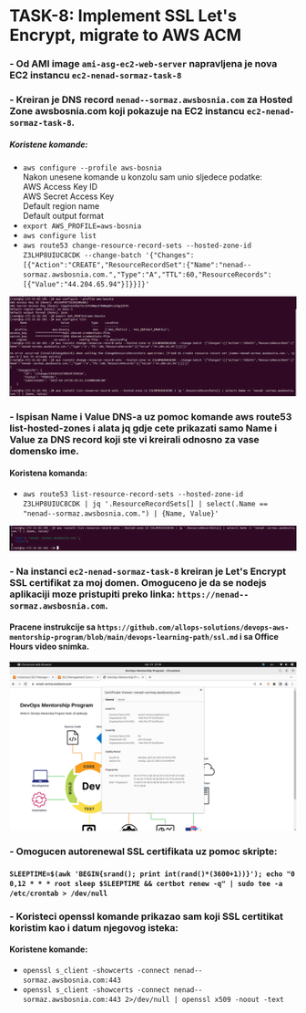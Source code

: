 # TASK-8: Implement SSL Let's Encrypt, migrate to AWS ACM  
   
### - Od AMI image `ami-asg-ec2-web-server` napravljena je nova EC2 instancu `ec2-nenad-sormaz-task-8`  

### - Kreiran je DNS record `nenad--sormaz.awsbosnia.com` za Hosted Zone awsbosnia.com koji pokazuje na EC2 instancu `ec2-nenad-sormaz-task-8`. 

##### Koristene komande:
- `aws configure --profile aws-bosnia`  
Nakon unesene komande u konzolu sam unio sljedece podatke:  
    AWS Access Key ID  
    AWS Secret Access Key  
    Default region name  
    Default output format  
- `export AWS_PROFILE=aws-bosnia`  
- `aws configure list`  
- `aws route53 change-resource-record-sets --hosted-zone-id Z3LHP8UIUC8CDK --change-batch '{"Changes":[{"Action":"CREATE","ResourceRecordSet":{"Name":"nenad--sormaz.awsbosnia.com.","Type":"A","TTL":60,"ResourceRecords":[{"Value":"44.204.65.94"}]}}]}'`  

![](https://github.com/NenadSormaz/nenad-sormaz-devops-mentorship/blob/task-8/week-9/screenshots/DNS.png?raw=true)   

### - Ispisan Name i Value DNS-a uz pomoc komande aws route53 list-hosted-zones i alata jq gdje cete prikazati samo Name i Value za DNS record koji ste vi kreirali odnosno za vase domensko ime.  

#### Koristena komanda:  
- `aws route53 list-resource-record-sets --hosted-zone-id Z3LHP8UIUC8CDK | jq '.ResourceRecordSets[] | select(.Name == "nenad--sormaz.awsbosnia.com.") | {Name, Value}'`  

![](https://github.com/NenadSormaz/nenad-sormaz-devops-mentorship/blob/task-8/week-9/screenshots/DNS2.png?raw=true)  


### - Na instanci `ec2-nenad-sormaz-task-8` kreiran je Let's Encrypt SSL certifikat za moj domen. Omoguceno je da se nodejs aplikaciji moze pristupiti preko linka: `https://nenad--sormaz.awsbosnia.com`.

#### Pracene instrukcije sa `https://github.com/allops-solutions/devops-aws-mentorship-program/blob/main/devops-learning-path/ssl.md` i sa Office Hours video snimka.  

![](https://github.com/NenadSormaz/nenad-sormaz-devops-mentorship/blob/task-8/week-9/screenshots/certificatge.png?raw=true)  

### - Omogucen autorenewal SSL certifikata uz pomoc skripte:

#### `SLEEPTIME=$(awk 'BEGIN{srand(); print int(rand()*(3600+1))}'); echo "0 0,12 * * * root sleep $SLEEPTIME && certbot renew -q" | sudo tee -a /etc/crontab > /dev/null`

### - Koristeci openssl komande prikazao sam koji SSL certitikat koristim kao i datum njegovog isteka:  

#### Koristene komande:  

- `openssl s_client -showcerts -connect nenad--sormaz.awsbosnia.com:443`  
- `openssl s_client -showcerts -connect nenad--sormaz.awsbosnia.com:443 2>/dev/null | openssl x509 -noout -text`  